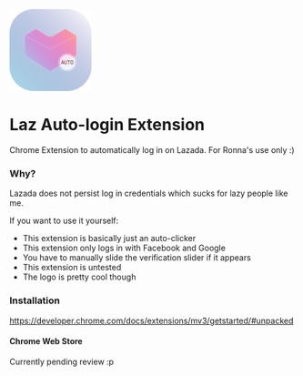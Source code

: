 ![logo](/icon-144x144.png)

# Laz Auto-login Extension

Chrome Extension to automatically log in on Lazada. For Ronna's use only :)

### Why?

Lazada does not persist log in credentials which sucks for lazy people like me.

If you want to use it yourself:

- This extension is basically just an auto-clicker
- This extension only logs in with Facebook and Google
- You have to manually slide the verification slider if it appears
- This extension is untested
- The logo is pretty cool though

### Installation

https://developer.chrome.com/docs/extensions/mv3/getstarted/#unpacked

#### Chrome Web Store

Currently pending review :p
